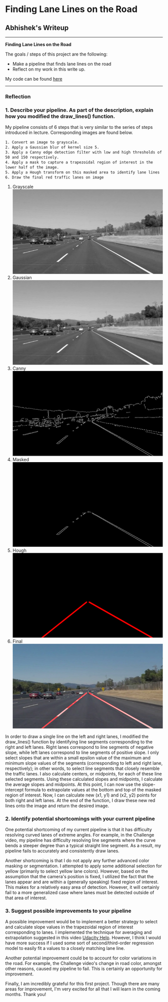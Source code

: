 # **Finding Lane Lines on the Road** 

## Abhishek's Writeup

---

**Finding Lane Lines on the Road**

The goals / steps of this project are the following:
* Make a pipeline that finds lane lines on the road
* Reflect on my work in this write up. 

My code can be found [here](https://github.com/abmantha/CarND-LaneLines-P1/blob/master/P1.ipynb)

[//]: # (Image References)

[image1]: /test_images_output/gray/Gray-solidWhiteCurve.jpg "Grayscale"
[image2]: /test_images_output/gaussian/Gaussian-solidWhiteCurve.jpg "Gaussian"
[image3]: /test_images_output/canny/Canny-solidWhiteCurve.jpg "Canny"
[image4]: /test_images_output/masked/Masked-solidWhiteCurve.jpg "Masked"
[image5]: /test_images_output/hough/Hough-solidWhiteCurve.jpg "Hough"
[image6]: /test_images_output/Lanes-solidWhiteCurve.jpg "Final"

---

### Reflection

### 1. Describe your pipeline. As part of the description, explain how you modified the draw_lines() function.

My pipeline consists of 6 steps that is very similar to the series of steps introduced in lecture. Corresponding images are found below. 

    1. Convert an image to grayscale. 
    2. Apply a Gaussian blur of kernel size 5. 
    3. Apply a Canny edge detection filter with low and high thresholds of 50 and 150 respectively. 
    4. Apply a mask to capture a trapezoidal region of interest in the lower half of the image.
    5. Apply a Hough transform on this masked area to identify lane lines
    6. Draw the final red traffic lanes on image

1. Grayscale ![alt text][image1]
2. Gaussian ![alt text][image2]
3. Canny ![alt text][image3]
4. Masked ![alt text][image4]
5. Hough ![alt text][image5]
6. Final ![alt text][image6]

In order to draw a single line on the left and right lanes, I modified the draw_lines() function by identifying line segments corresponding to the right and left lanes. Right lanes correspond to line segments of negative slope, while left lanes correspond to line segments of positive slope. I only select slopes that are within a small epsilon value of the maximum and minimum slope values of the segments (corresponding to left and right lane, respectively); in other words, to select line segments that closely resemble the traffic lanes. I also calculate centers, or midpoints, for each of these line selected segments. Using these calculated slopes and midpoints, I calculate the average slopes and midpoints. At this point, I can now use the slope-intercept formula to extrapolate values at the bottom and top of the masked region of interest. Now, I can calculate new (x1, y1) and (x2, y2) points for both right and left lanes. At the end of the function, I draw these new red lines onto the image and return the desired image. 


### 2. Identify potential shortcomings with your current pipeline

One potential shortcoming of my current pipeline is that it has difficulty resolving curved lanes of extreme angles. For example, in the Challenge video, my pipeline has difficulty resolving line segments where the curve bends a steeper degree than a typical straight line segment. As a result, my pipeline fails to accurately and consistently draw lanes.

Another shortcoming is that I do not apply any further advanced color masking or segmentation. I attempted to apply some additional selection for yellow (primarily to select yellow lane colors). However, based on the assumption that the camera's position is fixed, I utilized the fact that the lanes appear and are within a (generally speaking) fixed region of interest. This makes for a relatively easy area of detection. However, it will certainly fail to a more generalized case where lanes must be detected outside of that area of interest.

### 3. Suggest possible improvements to your pipeline

A possible improvement would be to implement a better strategy to select and calculate slope values in the trapezoidal region of interest corresponding to lanes. I implemented the technique for averaging and extrapolation suggested in this video [Udacity Help](https://www.youtube.com/watch?v=hnXkCiM2RSg&list=PLAwxTw4SYaPkz3HerxrHlu1Seq8ZA7-5P&index=1&t=4s). However, I think I would have more success if I used some sort of second/third-order regression model to easily fit a values to a closely matching lane line. 

Another potential improvement could be to account for color variations in the road. For example, the Challenge video's change in road color, amongst other reasons, caused my pipeline to fail. This is certainly an opportunity for improvement. 

Finally, I am incredibly grateful for this first project. Though there are many areas for improvement, I'm very excited for all that I will learn in the coming months. Thank you!
